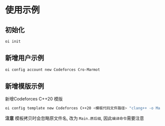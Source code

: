 # 使用示例

## 初始化

```bash
oi init
```

## 新增用户示例

```bash
oi config account new Codeforces Cro-Marmot
```

## 新增模版示例

新增Codeforces C++20 模版

```bash
oi config template new Codeforces C++20 <模板代码文件路径> "clang++ -o Main Main.cpp -std=gnu++17 -O2 -g -Wall -Wcomma -Wextra -fsanitize=integer,undefined,null,alignment" "./Main" 73
```

**注意** 模板拷贝时会忽略原文件名, 改为 `Main.原后缀`, 因此`编译命令`需要注意

